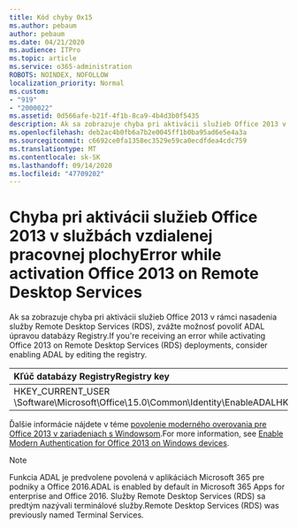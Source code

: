 ```yaml
---
title: Kód chyby 0x15
ms.author: pebaum
author: pebaum
ms.date: 04/21/2020
ms.audience: ITPro
ms.topic: article
ms.service: o365-administration
ROBOTS: NOINDEX, NOFOLLOW
localization_priority: Normal
ms.custom:
- "919"
- "2000022"
ms.assetid: 0d566afe-b21f-4f1b-8ca9-4b4d3b0f5435
description: Ak sa zobrazuje chyba pri aktivácii služieb Office 2013 v rámci nasadenia služby Remote Desktop Services (RDS), zvážte možnosť povoliť ADAL úpravou databázy Registry.
ms.openlocfilehash: deb2ac4b0fb6a7b2e0045ff1b0ba95ad6e5e4a3a
ms.sourcegitcommit: c6692ce0fa1358ec3529e59ca0ecdfdea4cdc759
ms.translationtype: MT
ms.contentlocale: sk-SK
ms.lasthandoff: 09/14/2020
ms.locfileid: "47709202"
---
```

# <a name="error-while-activation-office-2013-on-remote-desktop-services"></a><span data-ttu-id="ec303-103">Chyba pri aktivácii služieb Office 2013 v službách vzdialenej pracovnej plochy</span><span class="sxs-lookup"><span data-stu-id="ec303-103">Error while activation Office 2013 on Remote Desktop Services</span></span>

<span data-ttu-id="ec303-104">Ak sa zobrazuje chyba pri aktivácii služieb Office 2013 v rámci nasadenia služby Remote Desktop Services (RDS), zvážte možnosť povoliť ADAL úpravou databázy Registry.</span><span class="sxs-lookup"><span data-stu-id="ec303-104">If you're receiving an error while activating Office 2013 on Remote Desktop Services (RDS) deployments, consider enabling ADAL by editing the registry.</span></span>
  
|<span data-ttu-id="ec303-105">**Kľúč databázy Registry**</span><span class="sxs-lookup"><span data-stu-id="ec303-105">**Registry key**</span></span>|<span data-ttu-id="ec303-106">**Zadajte**</span><span class="sxs-lookup"><span data-stu-id="ec303-106">**Type**</span></span>|<span data-ttu-id="ec303-107">**Hodnotu**</span><span class="sxs-lookup"><span data-stu-id="ec303-107">**Value**</span></span>|
|:-----|:-----|:-----|
|<span data-ttu-id="ec303-108">HKEY_CURRENT_USER \Software\Microsoft\Office\15.0\Common\Identity\EnableADAL</span><span class="sxs-lookup"><span data-stu-id="ec303-108">HKEY_CURRENT_USER\Software\Microsoft\Office\15.0\Common\Identity\EnableADAL</span></span>  <br/> |<span data-ttu-id="ec303-109">REG_DWORD</span><span class="sxs-lookup"><span data-stu-id="ec303-109">REG_DWORD</span></span>  <br/> |<span data-ttu-id="ec303-110">1</span><span class="sxs-lookup"><span data-stu-id="ec303-110">1</span></span>  <br/> |

<span data-ttu-id="ec303-111">Ďalšie informácie nájdete v téme [povolenie moderného overovania pre Office 2013 v zariadeniach s Windowsom](https://docs.microsoft.com/microsoft-365/admin/security-and-compliance/enable-modern-authentication).</span><span class="sxs-lookup"><span data-stu-id="ec303-111">For more information, see [Enable Modern Authentication for Office 2013 on Windows devices](https://docs.microsoft.com/microsoft-365/admin/security-and-compliance/enable-modern-authentication).</span></span>
  
> [!NOTE]
>  <span data-ttu-id="ec303-112">Funkcia ADAL je predvolene povolená v aplikáciách Microsoft 365 pre podniky a Office 2016.</span><span class="sxs-lookup"><span data-stu-id="ec303-112">ADAL is enabled by default in Microsoft 365 Apps for enterprise and Office 2016.</span></span> <span data-ttu-id="ec303-113">Služby Remote Desktop Services (RDS) sa predtým nazývali terminálové služby.</span><span class="sxs-lookup"><span data-stu-id="ec303-113">Remote Desktop Services (RDS) was previously named Terminal Services.</span></span>
  
